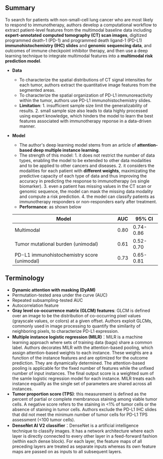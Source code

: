 ## Summary
To search for patients with non-small-cell lung cancer who are most likely to respond to immunotherapy, authors develop a computational workflow to extract patient-level features from the multimodal baseline data including **expert-annotated** **computed tomography (CT) scan images**, digitized programmed death-1 (PD-1) and programmed death ligand-1 (PD-L1) **immunohistochemistry (IHC) slides** and **genomic sequencing data**, and outcomes of immune checkpoint inhibitor therapy, and then use a deep learning technique to integrate multimodal features into a **multimodal risk prediction model**.
  - **Data**  
    - To characterize the spatial distributions of CT signal intensities for each tumor, authors extract the quantitative image features from the segmented areas.
    - To characterize the spatial organization of PD-L1 immunoreactivity within the tumor, authors use PD-L1 immunohistochemistry slides.
    - **Limitation**: 1. insufficient sample size limit the generalizability of results. 2. small sample size also leads to data highly processed using expert knowledge, which hinders the model to learn the best features associated with immunotherapy reponse in a data-driven manner.
  - **Model**
    - The author's deep learning model stems from an article of **attention-based deep multiple instance learning**. 
    - The strength of this model: 1. it does not restrict the number of data types, enabling the model to be extended to other data modalities and to be applied to other cancers and diseases. 2. it considers the modalities for each patient with **different weights**, maximizating the predictive capacity of each type of data and thus improving the accuracy in predicting the response to immunotherapy (vs single biomarker). 3. even a patient has missing values in the CT scan or genomic sequence, the model can mask the missing data modality and compute a risk prediction. 4. the model can classify patients as immunotherapy responders or non-responders early after treatment.
    - **Performance**: as shown below 
    
    
    | Model                                       | AUC           | 95% CI        |
    | -------------                               | ------------- | ------------- |
    | Multimodal                                  | 0.80          | 0.74-0.86     |
    | Tumor mutational burden (unimodal)          | 0.61          | 0.52-0.70     |
    | PD-L1 immunohistochemistry score (unimodal) | 0.73          | 0.65-0.81     |


## Terminology
- **Dynamic attention with masking (DyAM)**
- Permutation-tested area under the curve (AUC)
- Repeated subsampling-tested AUC
- Autocorrelation feature
- **Gray level co-occurrence matrix (GLCM) features**: GLCM is defined over an image to be the distribution of co-occurring pixel values (grayscale values, or colors) at a given offset. Authors exploit GLCMs, commonly used in image processing to quantify the similarity of neighboring pixels, to characterize PD-L1 expression.
- **Multiple instance logistic regression (MILR)**：MILR is a machine learning approach where sets of training data (bags) share a common label. Authors decorates MILR with the attention-based pooling, which assign attention-based weights to each instance. These weights are a function of the instance features and are optimized for the outcome prediction. They are dynamically determined. The attention-based pooling is applicable for the fixed number of features while the unfixed number of input instances. The final output score is a weighted sum of the samle logistic regression model for each instance. MILR treats each instance equallly as the single set of parameters are shared across all instances.
- **Tumor proportion score (TPS)**: this measurement is defined as the percent of partial or complete membranous staining among viable tumor cells. A negative score refers to the staining in <1% of tumor cells or the absence of staining in tumor cells. Authors exclude the PD-L1 IHC slides that did not meet the minimum number of tumor cells for PD-L1 TPS assessment (<100 tumor cells).
- **DenseNet AI V2 classifier**：DenseNet is a artificial intelligence technique to classify images. It has a network architecture where each layer is directly connected to every other layer in a feed-forward fashion (within each dense block). For each layer, the feature maps of all preceding layers are treated as separate inputs whereas its own feature maps are passed on as inputs to all subsequent layers.
